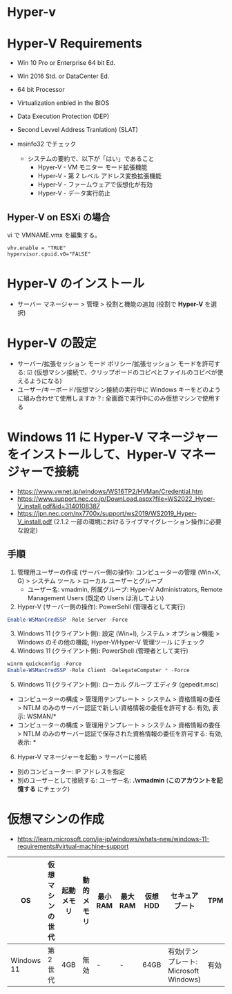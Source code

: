 # Hyper-v
# Hyper-V Requirements
- Win 10 Pro or Enterprise 64 bit Ed.
- Win 2016 Std. or DataCenter Ed.
- 64 bit Processor
- Virtualization enbled in the BIOS
- Data Execution Protection (DEP)
- Second Levvel Address Tranlation) (SLAT)

- msinfo32 でチェック
  - システムの要約で、以下が「はい」であること
    - Hpyer-V - VM モニター モード拡張機能
    - Hyper-V - 第 2 レベル アドレス変換拡張機能
    - Hyper-V - ファームウェアで仮想化が有効
    - Hyper-V - データ実行防止
## Hyper-V on ESXi の場合
vi で VMNAME.vmx を編集する。
```
vhv.enable = "TRUE"
hypervisor.cpuid.v0="FALSE"
```
# Hyper-V のインストール
- サーバー マネージャー > 管理 > 役割と機能の追加 (役割で **Hyper-V** を選択)
# Hyper-V の設定
- サーバー/拡張セッション モード ポリシー/拡張セッション モードを許可する: ☑
(仮想マシン接続で、クリップボードのコピぺとファイルのコピペが使えるようになる)
- ユーザー/キーボード/仮想マシン接続の実行中に Windows キーをどのように組み合わせて使用しますか？: 全画面で実行中にのみ仮想マシンで使用する
# Windows 11 に Hyper-V マネージャーをインストールして、Hyper-V マネージャーで接続
- https://www.vwnet.jp/windows/WS16TP2/HVMan/Credential.htm
- https://www.support.nec.co.jp/DownLoad.aspx?file=WS2022_Hyper-V_install.pdf&id=3140108387
- https://jpn.nec.com/nx7700x/support/ws2019/WS2019_Hyper-V_install.pdf
(2.1.2  一部の環境におけるライブマイグレーション操作に必要な設定)
## 手順
1. 管理用ユーザーの作成 (サーバー側の操作): コンピューターの管理 (Win+X, G) > システム ツール > ローカル ユーザーとグループ
   - ユーザー名: vmadmin, 所属グループ: Hyper-V Administrators, Remote Management Users (既定の Users は消してよい)
3. Hyper-V (サーバー側の操作): PowerSehll (管理者として実行)
```powershell
Enable-WSManCredSSP -Role Server -Force
```
3. Windows 11 (クライアント側): 設定 (Win+I), システム > オプション機能 > Windows のその他の機能, Hyper-V/Hyper-V 管理ツール にチェック
4. Windows 11 (クライアント側): PowerShell (管理者として実行)
```powershell
winrm quickconfig -Force
Enable-WSManCredSSP -Role Client -DelegateComputer * -Force
```
5. Windows 11 (クライアント側): ローカル グループ エディタ (gepedit.msc)
  - コンピューターの構成 > 管理用テンプレート > システム > 資格情報の委任 > NTLM のみのサーバー認証で新しい資格情報の委任を許可する: 有効, 表示: WSMAN/*
  - コンピューターの構成 > 管理用テンプレート > システム > 資格情報の委任 > NTLM のみのサーバー認証で保存された資格情報の委任を許可する: 有効, 表示: *
6. Hyper-V マネージャーを起動 > サーバーに接続
  - 別のコンピューター: IP アドレスを指定
  - 別のユーザーとして接続する: ユーザー名: **.\vmadmin** (**このアカウントを記憶する** にチェック)
# 仮想マシンの作成
- https://learn.microsoft.com/ja-jp/windows/whats-new/windows-11-requirements#virtual-machine-support

|OS|仮想マシンの世代|起動メモリ|動的メモリ|最小RAM|最大RAM|仮想HDD|セキュアブート|TPM|プロセッサ数|
|--|--|--|--|--|--|--|--|--|--|
|Windows 11|第2世代|4GB|無効|-|-|64GB|有効(テンプレート: Microsoft Windows)|有効|2|
